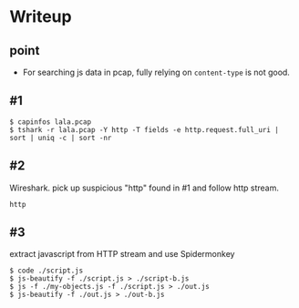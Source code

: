 # Writeup
## point
- For searching js data in pcap, fully relying on `content-type` is not good.

## #1
```
$ capinfos lala.pcap
$ tshark -r lala.pcap -Y http -T fields -e http.request.full_uri | sort | uniq -c | sort -nr
```

## #2
Wireshark. pick up suspicious "http" found in #1 and follow http stream.
```
http
```

## #3
extract javascript from HTTP stream and use Spidermonkey
```
$ code ./script.js
$ js-beautify -f ./script.js > ./script-b.js
$ js -f ./my-objects.js -f ./script.js > ./out.js
$ js-beautify -f ./out.js > ./out-b.js
```